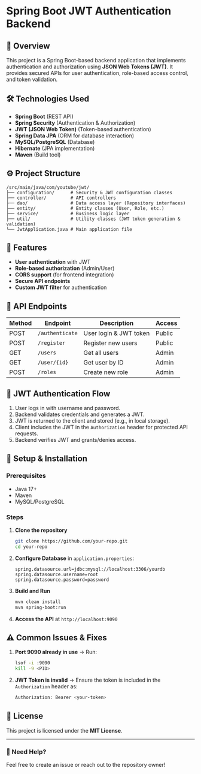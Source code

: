 # Spring Boot JWT Authentication Backend

## 📌 Overview
This project is a Spring Boot-based backend application that implements authentication and authorization using **JSON Web Tokens (JWT)**. It provides secured APIs for user authentication, role-based access control, and token validation.

## 🛠 Technologies Used
- **Spring Boot** (REST API)
- **Spring Security** (Authentication & Authorization)
- **JWT (JSON Web Token)** (Token-based authentication)
- **Spring Data JPA** (ORM for database interaction)
- **MySQL/PostgreSQL** (Database)
- **Hibernate** (JPA implementation)
- **Maven** (Build tool)

## ⚙️ Project Structure
```
/src/main/java/com/youtube/jwt/
├── configuration/      # Security & JWT configuration classes
├── controller/         # API controllers
├── dao/                # Data access layer (Repository interfaces)
├── entity/             # Entity classes (User, Role, etc.)
├── service/            # Business logic layer
├── util/               # Utility classes (JWT token generation & validation)
└── JwtApplication.java # Main application file
```

## 🚀 Features
- **User authentication** with JWT
- **Role-based authorization** (Admin/User)
- **CORS support** (for frontend integration)
- **Secure API endpoints**
- **Custom JWT filter** for authentication

## 📂 API Endpoints
| Method | Endpoint          | Description             | Access |
|--------|------------------|-------------------------|--------|
| POST   | `/authenticate`  | User login & JWT token  | Public |
| POST   | `/register`      | Register new users      | Public |
| GET    | `/users`         | Get all users           | Admin  |
| GET    | `/user/{id}`     | Get user by ID          | Admin  |
| POST   | `/roles`         | Create new role         | Admin  |

## 🔑 JWT Authentication Flow
1. User logs in with username and password.
2. Backend validates credentials and generates a JWT.
3. JWT is returned to the client and stored (e.g., in local storage).
4. Client includes the JWT in the `Authorization` header for protected API requests.
5. Backend verifies JWT and grants/denies access.

## 🔧 Setup & Installation
### Prerequisites
- Java 17+
- Maven
- MySQL/PostgreSQL

### Steps
1. **Clone the repository**
   ```sh
   git clone https://github.com/your-repo.git
   cd your-repo
   ```
2. **Configure Database** in `application.properties`:
   ```properties
   spring.datasource.url=jdbc:mysql://localhost:3306/yourdb
   spring.datasource.username=root
   spring.datasource.password=password
   ```
3. **Build and Run**
   ```sh
   mvn clean install
   mvn spring-boot:run
   ```
4. **Access the API** at `http://localhost:9090`

## ⚠️ Common Issues & Fixes
1. **Port 9090 already in use** → Run:
   ```sh
   lsof -i :9090
   kill -9 <PID>
   ```
2. **JWT Token is invalid** → Ensure the token is included in the `Authorization` header as:
   ```sh
   Authorization: Bearer <your-token>
   ```

## 📜 License
This project is licensed under the **MIT License**.

---
### 📩 Need Help?
Feel free to create an issue or reach out to the repository owner!

